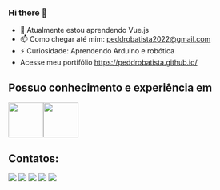 ### Hi there 👋

- 🌱 Atualmente estou aprendendo Vue.js
- 📫 Como chegar até mim: peddrobatista2022@gmail.com
- ⚡ Curiosidade: Aprendendo Arduino e robótica
- Acesse meu portifólio https://peddrobatista.github.io/
## Possuo conhecimento e experiência em

<img src="https://cdn.jsdelivr.net/gh/devicons/devicon/icons/nodejs/nodejs-plain-wordmark.svg" width="70" height="70"/><img src="https://cdn.jsdelivr.net/gh/devicons/devicon/icons/javascript/javascript-original.svg" width="70" height="70"/>
## Contatos:

<div>
<a href="https://www.youtube.com/seu-canal-youtube-aqui" target="_blank"><img src="https://img.shields.io/badge/YouTube-FF0000?style=for-the-badge&logo=youtube&logoColor=white" target="_blank"></a>
<a href="https://instagram.com/seu-usuário-instagram-aqui" target="_blank"><img src="https://img.shields.io/badge/-Instagram-%23E4405F?style=for-the-badge&logo=instagram&logoColor=white" target="_blank"></a>
<a href="https://www.twitch.tv/seu-usuário-aqui" target="_blank"><img src="https://img.shields.io/badge/Twitch-9146FF?style=for-the-badge&logo=twitch&logoColor=white" target="_blank"></a>
<a href = "mailto:contato@seu-usuário-aqui"><img src="https://img.shields.io/badge/Gmail-D14836?style=for-the-badge&logo=gmail&logoColor=white" target="_blank"></a>
<a href="https://www.linkedin.com/in/seu-usuário-linkedln-aqui" target="_blank"><img src="https://img.shields.io/badge/-LinkedIn-%230077B5?style=for-the-badge&logo=linkedin&logoColor=white" target="_blank"></a>   
</div>
